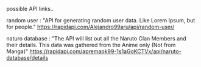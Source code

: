 possible API links.. 

random user : 
"API for generating random user data. Like Lorem Ipsum, but for people."
    https://rapidapi.com/Alejandro99aru/api/random-user/

naturo database :
"The API will list out all the Naruto Clan Members and their details. This data was gathered from the Anime only (Not from Manga)"
    https://rapidapi.com/apremapk99-1s1aGoKCTVx/api/naruto-database/details